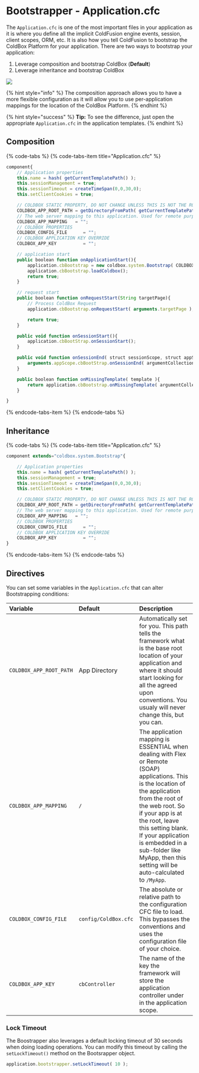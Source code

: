 # Bootstrapper - Application.cfc

The `Application.cfc` is one of the most important files in your application as it is where you define all the implicit ColdFusion engine events, session, client scopes, ORM, etc. It is also how you tell ColdFusion to bootstrap the ColdBox Platform for your application. There are two ways to bootstrap your application:

1. Leverage composition and bootstrap ColdBox \(**Default**\)
2. Leverage inheritance and bootstrap ColdBox

![](https://github.com/ortus/coldbox-platform-documentation/tree/24d3f3d16693b36ca41bf5ce0329c6ff33316ef0/images/Bootstrapper.jpg)

{% hint style="info" %}
The composition approach allows you to have a more flexible configuration as it will allow you to use per-application mappings for the location of the ColdBox Platform.
{% endhint %}

{% hint style="success" %}
**Tip:** To see the difference, just open the appropriate `Application.cfc` in the application templates.
{% endhint %}

## Composition

{% code-tabs %}
{% code-tabs-item title="Application.cfc" %}
```javascript
component{
    // Application properties
    this.name = hash( getCurrentTemplatePath() );
    this.sessionManagement = true;
    this.sessionTimeout = createTimeSpan(0,0,30,0);
    this.setClientCookies = true;

    // COLDBOX STATIC PROPERTY, DO NOT CHANGE UNLESS THIS IS NOT THE ROOT OF YOUR COLDBOX APP
    COLDBOX_APP_ROOT_PATH = getDirectoryFromPath( getCurrentTemplatePath() );
    // The web server mapping to this application. Used for remote purposes or static purposes
    COLDBOX_APP_MAPPING   = "";
    // COLDBOX PROPERTIES
    COLDBOX_CONFIG_FILE      = "";
    // COLDBOX APPLICATION KEY OVERRIDE
    COLDBOX_APP_KEY          = "";

    // application start
    public boolean function onApplicationStart(){
        application.cbBootstrap = new coldbox.system.Bootstrap( COLDBOX_CONFIG_FILE, COLDBOX_APP_ROOT_PATH, COLDBOX_APP_KEY, COLDBOX_APP_MAPPING );
        application.cbBootstrap.loadColdbox();
        return true;
    }

    // request start
    public boolean function onRequestStart(String targetPage){
        // Process ColdBox Request
        application.cbBootstrap.onRequestStart( arguments.targetPage );

        return true;
    }

    public void function onSessionStart(){
        application.cbBootStrap.onSessionStart();
    }

    public void function onSessionEnd( struct sessionScope, struct appScope ){
        arguments.appScope.cbBootStrap.onSessionEnd( argumentCollection=arguments );
    }

    public boolean function onMissingTemplate( template ){
        return application.cbBootstrap.onMissingTemplate( argumentCollection=arguments );
    }

}
```
{% endcode-tabs-item %}
{% endcode-tabs %}

## Inheritance

{% code-tabs %}
{% code-tabs-item title="Application.cfc" %}
```javascript
component extends="coldbox.system.Bootstrap"{

    // Application properties
    this.name = hash( getCurrentTemplatePath() );
    this.sessionManagement = true;
    this.sessionTimeout = createTimeSpan(0,0,30,0);
    this.setClientCookies = true;

    // COLDBOX STATIC PROPERTY, DO NOT CHANGE UNLESS THIS IS NOT THE ROOT OF YOUR COLDBOX APP
    COLDBOX_APP_ROOT_PATH = getDirectoryFromPath( getCurrentTemplatePath() );
    // The web server mapping to this application. Used for remote purposes or static purposes
    COLDBOX_APP_MAPPING   = "";
    // COLDBOX PROPERTIES
    COLDBOX_CONFIG_FILE      = "";
    // COLDBOX APPLICATION KEY OVERRIDE
    COLDBOX_APP_KEY          = "";
}
```
{% endcode-tabs-item %}
{% endcode-tabs %}

## Directives

You can set some variables in the `Application.cfc` that can alter Bootstrapping conditions:

| **Variable** | **Default** | **Description** |
| :--- | :--- | :--- |
| `COLDBOX_APP_ROOT_PATH` | App Directory | Automatically set for you. This path tells the framework what is the base root location of your application and where it should start looking for all the agreed upon conventions. You usualy will never change this, but you can. |
| `COLDBOX_APP_MAPPING` | `/` | The application mapping is ESSENTIAL when dealing with Flex or Remote \(SOAP\) applications. This is the location of the application from the root of the web root. So if your app is at the root, leave this setting blank. If your application is embedded in a sub-folder like MyApp, then this setting will be auto-calculated to `/MyApp`. |
| `COLDBOX_CONFIG_FILE` | `config/ColdBox.cfc` | The absolute or relative path to the configuration CFC file to load. This bypasses the conventions and uses the configuration file of your choice. |
| `COLDBOX_APP_KEY` | `cbController` | The name of the key the framework will store the application controller under in the application scope. |

### Lock Timeout

The Boostrapper also leverages a default locking timeout of 30 seconds when doing loading operations. You can modify this timeout by calling the `setLockTimeout()` method on the Bootsrapper object.

```javascript
application.bootstrapper.setLockTimeout( 10 );
```

